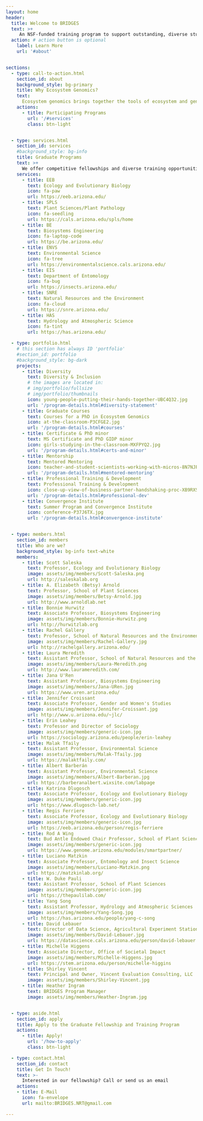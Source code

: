 ```yaml
---
layout: home
header:
  title: Welcome to BRIDGES
  text: >+
     An NSF-funded training program to support outstanding, diverse students in pursuing graduate degrees (MS, PhD) in ecosystem genomics. We offer fellowships for students to pursue their research in a program enriched by professional training, internships, a certificate and a minor, and mentorship opportunities.
  action: # action button is optional
    label: Learn More
    url: '#about'


sections:
  - type: call-to-action.html
    section_id: about
    background_style: bg-primary
    title: Why Ecosystem Genomics?
    text: 
      Ecosystem genomics brings together the tools of ecosystem and genomic sciences to understand how processes encoded for in genes scale to the ecosystem scale. By scaling from the gene to ecosystem scale we can understand how wild and agricultural systems function and respond to change.
    actions:
      - title: Participating Programs
        url: '/#services'
        class: btn-light


  - type: services.html
    section_id: services 
    #background_style: bg-info
    title: Graduate Programs 
    text: >+
      We offer competitive fellowships and diverse training opportunities for incoming MS and PhD students applying to seven graduate programs on the UArizona campus
    services:
      - title: EEB 
        text: Ecology and Evolutionary Biology 
        icon: fa-paw
        url: https://eeb.arizona.edu/ 
      - title: SPLS
        text: Plant Sciences/Plant Pathology 
        icon: fa-seedling
        url: https://cals.arizona.edu/spls/home
      - title: BE 
        text: Biosystems Engineering 
        icon: fa-laptop-code
        url: https://be.arizona.edu/
      - title: ENVS 
        text: Environmental Science 
        icon: fa-tree
        url: https://environmentalscience.cals.arizona.edu/
      - title: EIS 
        text: Department of Entomology 
        icon: fa-bug
        url: https://insects.arizona.edu/
      - title: SNRE 
        text: Natural Resources and the Environment 
        icon: fa-cloud
        url: https://snre.arizona.edu/
      - title: HAS 
        text: Hydrology and Atmospheric Science 
        icon: fa-tint
        url: https://has.arizona.edu/

  - type: portfolio.html
    # this section has always ID 'portfolio'
    #section_id: portfolio 
    #background_style: bg-dark
    projects:
      - title: Diversity 
        text: Diversity & Inclusion 
        # the images are located in:
        # img/portfolio/fullsize
        # img/portfolio/thumbnails
        icon: young-people-putting-their-hands-together-UBC4Q32.jpg
        url: '/program-details.html#diversity-statement'
      - title: Graduate Courses 
        text: Courses for a PhD in Ecosystem Genomics  
        icon: at-the-classroom-P3CFGE2.jpg
        url: '/program-details.html#courses'
      - title: Certificate & PhD minor 
        text: MS Certificate and PhD GIDP minor 
        icon: girls-studying-in-the-classroom-MXFPYQ2.jpg
        url: '/program-details.html#certs-and-minor'
      - title: Mentorship
        text: Mentored Mentoring
        icon: teacher-and-student-scientists-working-with-micros-8N7NJPR.jpg
        url: '/program-details.html#mentored-mentoring'
      - title: Professional Training & Development
        text: Professional Training & Development
        icon: close-up-view-of-business-partner-handshaking-proc-XB9RXSK.jpg
        url: '/program-details.html#professional-dev'
      - title: Convergence Institute 
        text: Summer Program and Convergence Institute 
        icon: conference-P37J6TX.jpg
        url: '/program-details.html#convergence-institute'


  - type: members.html
    section_id: members 
    title: Who are we? 
    background_style: bg-info text-white
    members:
      - title: Scott Saleska
        text: Professor, Ecology and Evolutionary Biology
        image: assets/img/members/Scott-Saleska.png
        url: http://saleskalab.org
      - title: A. Elizabeth (Betsy) Arnold
        text: Professor, School of Plant Sciences
        image: assets/img/members/Betsy-Arnold.jpg
        url: http://www.arnoldlab.net 
      - title: Bonnie Hurwitz
        text: Associate Professor, Biosystems Engineering
        image: assets/img/members/Bonnie-Hurwitz.png
        url: http://hurwitzlab.org
      - title: Rachel Gallery
        text: Professor, School of Natural Resources and the Environment
        image: assets/img/members/Rachel-Gallery.jpg 
        url: http://rachelgallery.arizona.edu/ 
      - title: Laura Meredith
        text: Assistant Professor, School of Natural Resources and the Environment
        image: assets/img/members/Laura-Meredith.png
        url: http://www.laurameredith.com/ 
      - title: Jana U'Ren
        text: Assistant Professor, Biosystems Engineering
        image: assets/img/members/Jana-URen.jpg
        url: https://www.uren.arizona.edu/ 
      - title: Jennifer Croissant
        text: Associate Professor, Gender and Women's Studies
        image: assets/img/members/Jennifer-Croissant.jpg
        url: http://www.u.arizona.edu/~jlc/
      - title: Erin Leahey
        text: Professor and Director of Sociology
        image: assets/img/members/generic-icon.jpg
        url: https://sociology.arizona.edu/people/erin-leahey
      - title: Malak Tfaily
        text: Assistant Professor, Environmental Science
        image: assets/img/members/Malak-Tfaily.jpg
        url: https://malaktfaily.com/
      - title: Albert Barberán
        text: Assistant Professor, Environmental Science
        image: assets/img/members/Albert-Barberan.jpg
        url: https://barberanalbert.wixsite.com/labpage    
      - title: Katrina Dlugosch
        text: Associate Professor, Ecology and Evolutionary Biology
        image: assets/img/members/generic-icon.jpg
        url: https://www.dlugosch-lab.net/ 
      - title: Regis Ferriere
        text: Associate Professor, Ecology and Evolutionary Biology
        image: assets/img/members/generic-icon.jpg
        url: https://eeb.arizona.edu/person/regis-ferriere           
      - title: Rod A Wing
        text: Bud Antle Endowed Chair Professor, School of Plant Sciences, Ecology & Evolutionary Biology, Arizona Genomics Institute
        image: assets/img/members/generic-icon.jpg
        url: https://www.genome.arizona.edu/modules/smartpartner/      
      - title: Luciano Matzkin
        text: Associate Professor, Entomology and Insect Science
        image: assets/img/members/Luciano-Matzkin.png
        url: https://matzkinlab.org/        
      - title: W. Duke Pauli
        text: Assistant Professor, School of Plant Sciences
        image: assets/img/members/generic-icon.jpg
        url: https://thepaulilab.com/     
      - title: Yang Song
        text: Assistant Professor, Hydrology and Atmospheric Sciences
        image: assets/img/members/Yang-Song.jpg
        url: https://has.arizona.edu/people/yang-c-song
      - title: David Lebauer
        text: Director of Data Science, Agricultural Experiment Station 
        image: assets/img/members/David-Lebauer.jpg
        url: https://datascience.cals.arizona.edu/person/david-lebauer
      - title: Michelle Higgens
        text: Associate Director, Office of Societal Impact
        image: assets/img/members/Michelle-Higgens.jpg
        url: https://stem.arizona.edu/person/michelle-higgins
      - title: Shirley Vincent
        text: Principal and Owner, Vincent Evaluation Consulting, LLC
        image: assets/img/members/Shirley-Vincent.jpg
      - title: Heather Ingram
        text: BRIDGES Program Manager
        image: assets/img/members/Heather-Ingram.jpg


  - type: aside.html
    section_id: apply 
    title: Apply to the Graduate Fellowship and Training Program 
    actions:
      - title: Apply!
        url: '/how-to-apply' 
        class: btn-light

  - type: contact.html
    section_id: contact
    title: Get In Touch!
    text: >-
      Interested in our fellowship? Call or send us an email
    actions:
    - title: E-Mail
      icon: fa-envelope
      url: mailto:BRIDGES.NRT@gmail.com

---
```

